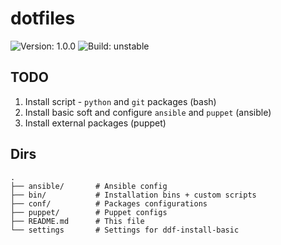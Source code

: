 # dotfiles
![Version: 1.0.0]( https://img.shields.io/badge/version-1.0.0-red )
![Build: unstable]( https://img.shields.io/badge/build-unstable-red )

## TODO
1. Install script - `python` and `git` packages (bash)
2. Install basic soft and configure `ansible` and `puppet` (ansible)
3. Install external packages (puppet)

## Dirs

```
.
├── ansible/       # Ansible config
├── bin/           # Installation bins + custom scripts
├── conf/          # Packages configurations
├── puppet/        # Puppet configs
├── README.md      # This file
└── settings       # Settings for ddf-install-basic
```
